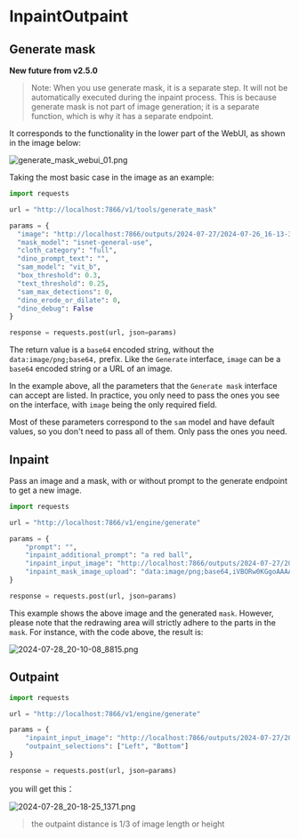 # InpaintOutpaint
## Generate mask

**New future from v2.5.0**

> Note: When you use generate mask, it is a separate step. It will not be automatically executed during the inpaint process.
> This is because generate mask is not part of image generation; it is a separate function, which is why it has a separate endpoint.

It corresponds to the functionality in the lower part of the WebUI, as shown in the image below:

![generate_mask_webui_01.png](generate_mask_webui_01.png)

Taking the most basic case in the image as an example:

```python
import requests

url = "http://localhost:7866/v1/tools/generate_mask"

params = {
  "image": "http://localhost:7866/outputs/2024-07-27/2024-07-26_16-13-33_3951.png",
  "mask_model": "isnet-general-use",
  "cloth_category": "full",
  "dino_prompt_text": "",
  "sam_model": "vit_b",
  "box_threshold": 0.3,
  "text_threshold": 0.25,
  "sam_max_detections": 0,
  "dino_erode_or_dilate": 0,
  "dino_debug": False
}

response = requests.post(url, json=params)
```

The return value is a `base64` encoded string, without the `data:image/png;base64,` prefix. Like the `Generate` interface, `image` can be a `base64` encoded
string or a URL of an image.

In the example above, all the parameters that the `Generate mask` interface can accept are listed. In practice, you only need to pass the ones you see on the interface,
with `image` being the only required field.

Most of these parameters correspond to the `sam` model and have default values, so you don't need to pass all of them. Only pass the ones you need.

## Inpaint

Pass an image and a mask, with or without prompt to the generate endpoint to get a new image.

```python
import requests

url = "http://localhost:7866/v1/engine/generate"

params = {
    "prompt": "",
    "inpaint_additional_prompt": "a red ball",
    "inpaint_input_image": "http://localhost:7866/outputs/2024-07-27/2024-07-26_16-13-33_3951.png",
    "inpaint_mask_image_upload": "data:image/png;base64,iVBORw0KGgoAAAANSUhEUgAABIAAAAOACAA..."
}

response = requests.post(url, json=params)
```

This example shows the above image and the generated `mask`. However, please note that the redrawing area will strictly adhere to the parts in the `mask`.
For instance, with the code above, the result is:

![2024-07-28_20-10-08_8815.png](2024-07-28_20-10-08_8815.png)

## Outpaint

```python
import requests

url = "http://localhost:7866/v1/engine/generate"

params = {
    "inpaint_input_image": "http://localhost:7866/outputs/2024-07-27/2024-07-26_16-13-33_3951.png",
    "outpaint_selections": ["Left", "Bottom"]
}

response = requests.post(url, json=params)
```

you will get this：

![2024-07-28_20-18-25_1371.png](2024-07-28_20-18-25_1371.png)

> the outpaint distance is 1/3 of image length or height
